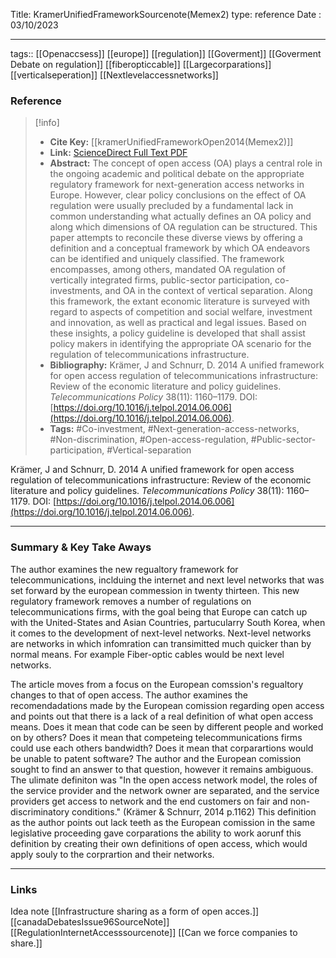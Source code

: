 
Title: KramerUnifiedFrameworkSourcenote(Memex2)
type: reference
Date :  03/10/2023

---


tags:: [[Openaccsess]] [[europe]] [[regulation]] [[Goverment]] [[Goverment Debate on regulation]] [[fiberopticcable]] [[Largecorparations]] [[verticalseperation]] [[Nextlevelaccessnetworks]]


### Reference 

> [!info]
> - **Cite Key:** [[kramerUnifiedFrameworkOpen2014(Memex2)]]
> - **Link:** [ScienceDirect Full Text PDF](file:///Users/kennedyelson/Zotero/storage/9LGWN6YU/Krämer%20and%20Schnurr%20-%202014%20-%20A%20unified%20framework%20for%20open%20access%20regulation%20of%20.pdf)
> - **Abstract:** The concept of open access (OA) plays a central role in the ongoing academic and political debate on the appropriate regulatory framework for next-generation access networks in Europe. However, clear policy conclusions on the effect of OA regulation were usually precluded by a fundamental lack in common understanding what actually defines an OA policy and along which dimensions of OA regulation can be structured. This paper attempts to reconcile these diverse views by offering a definition and a conceptual framework by which OA endeavors can be identified and uniquely classified. The framework encompasses, among others, mandated OA regulation of vertically integrated firms, public-sector participation, co-investments, and OA in the context of vertical separation. Along this framework, the extant economic literature is surveyed with regard to aspects of competition and social welfare, investment and innovation, as well as practical and legal issues. Based on these insights, a policy guideline is developed that shall assist policy makers in identifying the appropriate OA scenario for the regulation of telecommunications infrastructure.
> - **Bibliography:** Krämer, J and Schnurr, D. 2014 A unified framework for open access regulation of telecommunications infrastructure: Review of the economic literature and policy guidelines. _Telecommunications Policy_ 38(11): 1160–1179. DOI: [https://doi.org/10.1016/j.telpol.2014.06.006](https://doi.org/10.1016/j.telpol.2014.06.006).
> - **Tags:** #Co-investment, #Next-generation-access-networks, #Non-discrimination, #Open-access-regulation, #Public-sector-participation, #Vertical-separation

Krämer, J and Schnurr, D. 2014 A unified framework for open access regulation of telecommunications infrastructure: Review of the economic literature and policy guidelines. _Telecommunications Policy_ 38(11): 1160–1179. DOI: [https://doi.org/10.1016/j.telpol.2014.06.006](https://doi.org/10.1016/j.telpol.2014.06.006).

---

### Summary & Key Take Aways

The author examines the new regualtory framework for telecommunications, inclduing the internet and next level networks that was set forward by the european commession in twenty thirteen.  This new regulatory framework removes a number of regulations on telecommunications firms, with the goal being that Europe can catch up with the United-States and Asian Countries, partucularry South Korea, when it comes to the development of next-level networks.  Next-level networks are networks in which infomration can transimitted much quicker than by normal means. For example Fiber-optic cables would be next level networks.  

The article moves from a focus on the European comssion's regualtory changes to that of open access. The author examines the recomendadations made by the European comission regarding open access and points out that there is a lack of a real definition of what open access means. Does it mean that code can be seen by different people and worked on by others? Does it mean that competeing telecommunications firms could use each others bandwidth? Does it mean that corparartions would be unable to patent software? The author and the European comission sought to find an answer to that question, however it remains ambiguous.  The ulimate definiton was "In the open access network model, the roles of the service provider and the network owner are separated, and the service providers get access to network and the end customers on fair and non-discriminatory conditions." (Krämer & Schnurr, 2014 p.1162)  This definition as the author points out lack teeth as the European comission in the same legislative proceeding gave corparations the ability to work aorunf this definition by creating their own definitions of open access, which would apply souly to the corprartion and their networks.

--- 

### Links
Idea note
[[Infrastructure sharing as a form of open acces.]]
[[canadaDebatesIssue96SourceNote]]
[[RegulationInternetAccesssourcenote]]
[[Can we force companies to share.]]
